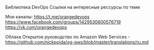 Библиотека DevOps
Ссылки на интересные рессурсы по теме

Мои каналы:
https://t.me/orangedevops
https://www.facebook.com/groups/1429530600576719
https://vk.com/orangedevops


Облака
Открытое руководство по Amazon Web Services - https://github.com/nickpoida/og-aws/blob/master/translations/ru.md
